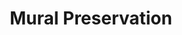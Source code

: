 ---
pid: PT260
title: Mural Preservation
location_transcription: Anywhere...?/Penn Treaty
zipcode: '19123'
outside_phl: 
neighborhood: Northern Liberties,Loft District
age: '29'
age_range: 20-29
instagram: 
image_file_name: PT_260.jpg
proposal_transcription: Take the mural of a wall that is attached to condemned building.
  Preserve that mural as it is a piece of the city/neighborhood.
topic: Art,Neighborhoods,Philadelphia
topic_summary: 0, 0, 0
type: 2D,Building,Mural
keywords_other: mural, condemned building, preserve
credit: Derrick Nathaniel
image_labels: 
twitter: 
facebook: 
permalink: "/monuments/pt260/"
layout: item-page
---